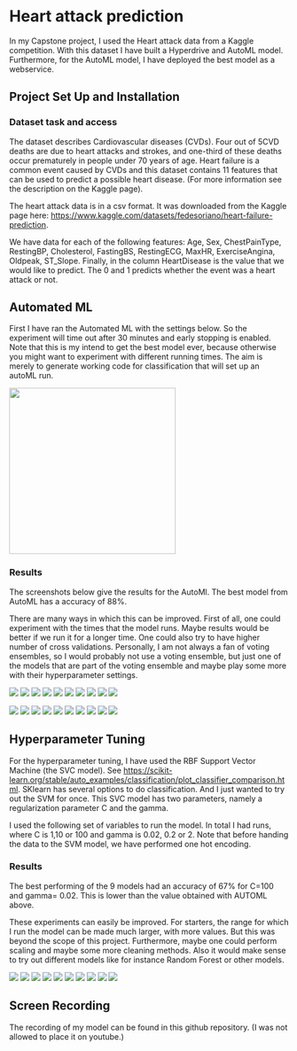 # Heart attack prediction

In my Capstone project, I used the Heart attack data from a Kaggle competition. With this dataset I have built a Hyperdrive and AutoML model. Furthermore, for the AutoML model, I have deployed the best model as a webservice. 

## Project Set Up and Installation

### Dataset task and access

The dataset describes Cardiovascular diseases (CVDs). Four out of 5CVD deaths are due to heart attacks and strokes, and one-third of these deaths occur prematurely in people under 70 years of age. Heart failure is a common event caused by CVDs and this dataset contains 11 features that can be used to predict a possible heart disease. (For more information see the description on the Kaggle page).

The heart attack data is in a csv format.  It was downloaded from the Kaggle page here: https://www.kaggle.com/datasets/fedesoriano/heart-failure-prediction. 

We have data for each of the following features: Age, Sex, ChestPainType, RestingBP, Cholesterol, FastingBS, RestingECG, MaxHR, ExerciseAngina, Oldpeak, ST_Slope. Finally, in the column HeartDisease is the value that we would like to predict. The  0 and 1 predicts whether the event was a heart attack or not.


## Automated ML
First  I have ran the Automated ML with the settings below. So the experiment will time out after 30 minutes and early stopping is enabled. Note that this is my intend to get the best model ever, because otherwise you might want to experiment with different running times. The aim is merely to generate working code for classification that will set up an autoML run. 

<img src="pictures/settingsautml.png" width="300" >


### Results

The screenshots below give the results for the AutoMl. The best model from AutoML has a accuracy of 88%.

There are many ways in which this can be improved. First of all, one could experiment with the times that the model runs. Maybe results would be better if we run it for a longer time. One could also try to have higher number of cross validations. Personally, I am not always a fan of voting ensembles, so I would probably not use a voting ensemble, but just one of the models that are part of the voting ensemble and maybe play some more with their hyperparameter settings.

![](pictures/automl1.GIF)
![](pictures/automl2.GIF)
![](pictures/automl3.GIF)
![](pictures/automl4.GIF)
![](pictures/automl5.GIF)
![](pictures/automl6.GIF)
![](pictures/automl7.GIF)
![](pictures/automl8.GIF)
![](pictures/automl9.GIF)
![](pictures/automl10.GIF)

![](pictures/automl11.GIF)
![](pictures/automl12.GIF)
![](pictures/automl13.GIF)
![](pictures/automl14.GIF)
![](pictures/automl15.GIF)
![](pictures/automl16.GIF)
![](pictures/automl17.GIF)
![](pictures/automl18.GIF)
![](pictures/automl19.GIF)
![](pictures/automl20.GIF)


## Hyperparameter Tuning

For the hyperparameter tuning, I have used the RBF Support Vector Machine (the SVC model). See https://scikit-learn.org/stable/auto_examples/classification/plot_classifier_comparison.html. SKlearn has several options to do classification. And I just wanted to try out the SVM for once. This SVC model has two parameters, namely a regularization parameter C and the gamma. 

I used the following set of variables to run the model. In total I had runs, where C is 1,10 or 100 and gamma is 0.02, 0.2 or 2.
Note that before handing the data to the SVM model, we have performed one hot encoding.

### Results
The best performing of the 9 models had an accuracy of 67% for C=100 and gamma= 0.02. This is lower than the value obtained with AUTOML above.

These experiments can easily be improved. For starters, the range for which I run the model can be made much larger, with more values. But this was beyond the scope of this project. Furthermore, maybe one could perform scaling and maybe some more cleaning methods. Also it would make sense to try out different models like for instance Random Forest or other models.

![](pictures/hyper1.GIF)
![](pictures/hyper2.GIF)
![](pictures/hyper3.GIF)
![](pictures/hyper4.GIF)
![](pictures/hyper5.GIF)
![](pictures/hyper6.GIF)
![](pictures/hyper7.GIF)
![](pictures/hyper8.GIF)
![](pictures/hyper9.GIF)
![](pictures/hyper10.GIF)


## Screen Recording
The recording of my model can be found in this github repository. (I was not allowed to place it on youtube.)

